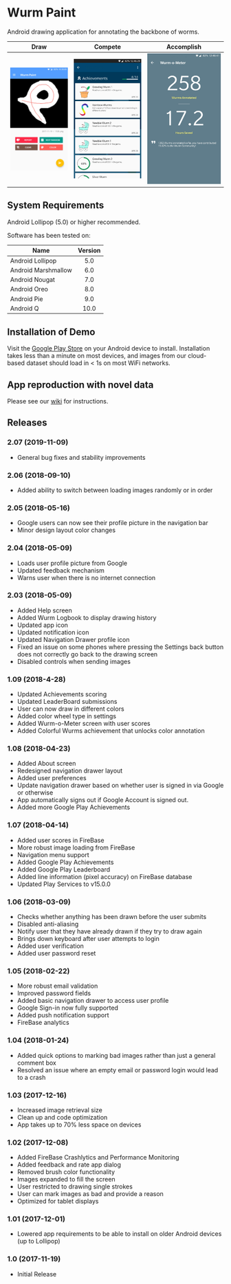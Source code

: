 # Wurm Paint

Android drawing application for annotating the backbone of worms.

 Draw                 | Compete              | Accomplish
:--------------------:|:--------------------:|:--------------------:
![](screens/scr_1.jpg)|![](screens/scr_2.jpg)|![](screens/scr_3.jpg)

## System Requirements

Android Lollipop (5.0) or higher recommended.

Software has been tested on:

| Name                | Version |
|---------------------|:-------:|
| Android Lollipop    |   5.0   |
| Android Marshmallow |   6.0   |
| Android Nougat      |   7.0   |
| Android Oreo        |   8.0   |
| Android Pie         |   9.0   |
| Android Q           |   10.0  |

## Installation of Demo

Visit the [Google Play Store](https://play.google.com/store/apps/details?id=com.caden.drawing.wurmpaint) on your Android device to install. Installation takes less than a minute on most devices, and images from our cloud-based dataset should load in < 1s on most WiFi networks.

## App reproduction with novel data
Please see our [wiki](https://github.com/jiangshen/WurmPaint/wiki) for instructions.

## Releases

### 2.07 (2019-11-09)
- General bug fixes and stability improvements

### 2.06 (2018-09-10)
- Added ability to switch between loading images randomly or in order

### 2.05 (2018-05-16)
- Google users can now see their profile picture in the navigation bar
- Minor design layout color changes

### 2.04 (2018-05-09)
- Loads user profile picture from Google
- Updated feedback mechanism
- Warns user when there is no internet connection

### 2.03 (2018-05-09)
- Added Help screen
- Added Wurm Logbook to display drawing history
- Updated app icon
- Updated notification icon
- Updated Navigation Drawer profile icon
- Fixed an issue on some phones where pressing the Settings back button does not correctly go back to the drawing screen
- Disabled controls when sending images 

### 1.09 (2018-4-28)
- Updated Achievements scoring
- Updated LeaderBoard submissions
- User can now draw in different colors
- Added color wheel type in settings
- Added Wurm-o-Meter screen with user scores
- Added Colorful Wurms achievement that unlocks color annotation

### 1.08 (2018-04-23)
- Added About screen
- Redesigned navigation drawer layout
- Added user preferences
- Update navigation drawer based on whether user is signed in via Google or otherwise
- App automatically signs out if Google Account is signed out.
- Added more Google Play Achievements

### 1.07 (2018-04-14)
- Added user scores in FireBase
- More robust image loading from FireBase
- Navigation menu support
- Added Google Play Achievements
- Added Google Play Leaderboard
- Added line information (pixel accuracy) on FireBase database
- Updated Play Services to v15.0.0

### 1.06 (2018-03-09)
- Checks whether anything has been drawn before the user submits
- Disabled anti-aliasing
- Notify user that they have already drawn if they try to draw again
- Brings down keyboard after user attempts to login
- Added user verification
- Added user password reset

### 1.05 (2018-02-22)
- More robust email validation
- Improved password fields
- Added basic navigation drawer to access user profile
- Google Sign-in now fully supported
- Added push notification support
- FireBase analytics

### 1.04 (2018-01-24)
- Added quick options to marking bad images rather than just a general comment box
- Resolved an issue where an empty email or password login would lead to a crash

### 1.03 (2017-12-16)
- Increased image retrieval size
- Clean up and code optimization
- App takes up to 70% less space on devices

### 1.02 (2017-12-08)
- Added FireBase Crashlytics and Performance Monitoring
- Added feedback and rate app dialog
- Removed brush color functionality
- Images expanded to fill the screen
- User restricted to drawing single strokes
- User can mark images as bad and provide a reason
- Optimized for tablet displays

### 1.01 (2017-12-01)
- Lowered app requirements to be able to install on older Android devices (up to Lollipop)

### 1.0 (2017-11-19)
- Initial Release